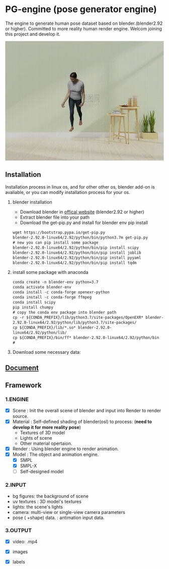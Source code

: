 # PG-engine (pose generator engine)
The engine to generate human pose dataset based on blender.(blender2.92 or higher).  Committed to  more reality human render engine. Welcom joining this project and develop it.

![render](assets/00.gif)

## Installation

Installation process in linux os, and for other other os, blender add-on is avaliable, or you can modify installation process for your os.

1. blender installation

   - Download blender in [offical website](https://download.blender.org/release/) (blender2.92 or higher)
   - Extract blender file into your path
   - Download the get-pip.py and install  for blender env pip install 

   ```shell
   wget https://bootstrap.pypa.io/get-pip.py
   blender-2.92.0-linux64/2.92/python/bin/python3.7m get-pip.py
   # new you can pip install some package
   blender-2.92.0-linux64/2.92/python/bin/pip install scipy
   blender-2.92.0-linux64/2.92/python/bin/pip install joblib
   blender-2.92.0-linux64/2.92/python/bin/pip install pyyaml
   blender-2.92.0-linux64/2.92/python/bin/pip install tqdm
   ```

2. install some package with anaconda

   ```shell
   conda create -n blender-env python=3.7
   conda activate blender-env
   conda install -c conda-forge openexr-python
   conda install -c conda-forge ffmpeg
   conda install scipy
   pip install chumpy
   # copy the conda env package into blender path
   cp -r ${CONDA_PREFIX}/lib/python3.7/site-packages/OpenEXR* blender-2.92.0-linux64/2.92/python/lib/python3.7/site-packages/
   cp ${CONDA_PREFIX}/lib/*.so* blender-2.92.0-linux64/2.92/python/lib/
   cp ${CONDA_PREFIX}/bin/ff* blender-2.92.0-linux64/2.92/python/bin
   #
   ```

3. Download some necessary  data:

## [Document](doc/doc.md)

## Framework

### 1.ENGINE
- [x] Scene : Init the overall scene of blender and input into Render to render source.
- [x] Material : Self-defined shading of blender(osl) to process: (**need to develop it for more reality pose**)
    -  Textures of 3D model
    -  Lights of scene
    -  Other material opertaion.
- [x] Render : Using blender engine to render animation.
- [x] Model : The object and animation engine.
  - [x] SMPL
  - [x] SMPL-X
  - [ ] Self-designed model

### 2.INPUT
- bg figures: the background  of scene  
- uv textures : 3D model's textures
- lights: the scene's lights
- camera: multi-view or single-view camera parameters
- pose ( +shape) data. : antimation input data.

### 3.OUTPUT
- [x] video: .mp4
- [x] images 
- [x] labels



